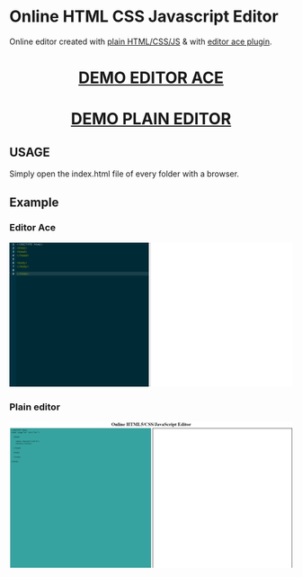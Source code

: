 # Online HTML CSS Javascript Editor

Online editor created with [plain HTML/CSS/JS](vanillaJS) & with [editor ace plugin](editor-ace).

<div align="center">
  <h1><a href="http://kangelopoulos.ddns.net/editor-ace"> DEMO EDITOR ACE </a></h1>
</div>

<div align="center">
  <h1><a href="http://kangelopoulos.ddns.net/editor"> DEMO PLAIN EDITOR </a></h1>
</div>

## USAGE

Simply open the index.html file of every folder with a browser.

## Example

### Editor Ace

<p align="center">
  <img src="img/img1.png" alt=""/>
</p>

### Plain editor

<p align="center">
  <img src="img/img2.png" alt=""/>
</p>
